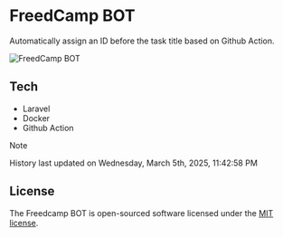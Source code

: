 # FreedCamp BOT

Automatically assign an ID before the task title based on Github Action.

![FreedCamp BOT](https://repository-images.githubusercontent.com/737932867/7d34798b-2680-471c-b089-a78a718d3d6a)

## Tech

- Laravel
- Docker
- Github Action

> [!NOTE]  
> History last updated on Wednesday, March 5th, 2025, 11:42:58 PM

## License

The Freedcamp BOT is open-sourced software licensed under the [MIT license](https://opensource.org/licenses/MIT).
